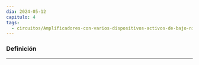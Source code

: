 ```yaml
---
dia: 2024-05-12
capitulo: 4
tags:
  - circuitos/Amplificadores-con-varios-dispositivos-activos-de-bajo-nivel-de-potencia
---
```

### Definición
---
